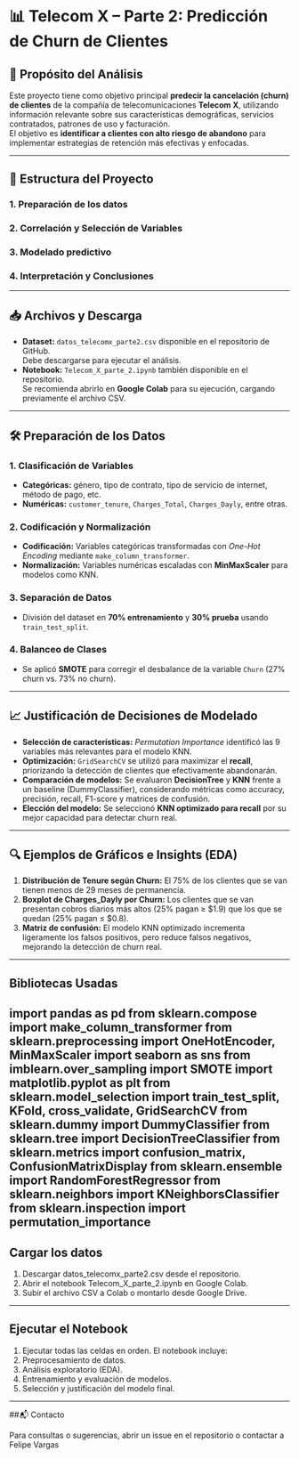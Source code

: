 # 📊 Telecom X – Parte 2: Predicción de Churn de Clientes

## 📌 Propósito del Análisis
Este proyecto tiene como objetivo principal **predecir la cancelación (churn) de clientes** de la compañía de telecomunicaciones **Telecom X**, utilizando información relevante sobre sus características demográficas, servicios contratados, patrones de uso y facturación.  
El objetivo es **identificar a clientes con alto riesgo de abandono** para implementar estrategias de retención más efectivas y enfocadas.

---

## 📂 Estructura del Proyecto

### 1. Preparación de los datos
### 2. Correlación y Selección de Variables
### 3. Modelado predictivo
### 4. Interpretación y Conclusiones

---
## 📥 Archivos y Descarga
- **Dataset:** `datos_telecomx_parte2.csv` disponible en el repositorio de GitHub.  
  Debe descargarse para ejecutar el análisis.
- **Notebook:** `Telecom_X_parte_2.ipynb` también disponible en el repositorio.  
  Se recomienda abrirlo en **Google Colab** para su ejecución, cargando previamente el archivo CSV.
---
## 🛠️ Preparación de los Datos

### 1. Clasificación de Variables
- **Categóricas:** género, tipo de contrato, tipo de servicio de internet, método de pago, etc.  
- **Numéricas:** `customer_tenure`, `Charges_Total`, `Charges_Dayly`, entre otras.

### 2. Codificación y Normalización
- **Codificación:** Variables categóricas transformadas con *One-Hot Encoding* mediante `make_column_transformer`.
- **Normalización:** Variables numéricas escaladas con **MinMaxScaler** para modelos como KNN.

### 3. Separación de Datos
- División del dataset en **70% entrenamiento** y **30% prueba** usando `train_test_split`.

### 4. Balanceo de Clases
- Se aplicó **SMOTE** para corregir el desbalance de la variable `Churn` (27% churn vs. 73% no churn).

---

## 📈 Justificación de Decisiones de Modelado
- **Selección de características:** *Permutation Importance* identificó las 9 variables más relevantes para el modelo KNN.
- **Optimización:** `GridSearchCV` se utilizó para maximizar el **recall**, priorizando la detección de clientes que efectivamente abandonarán.
- **Comparación de modelos:** Se evaluaron **DecisionTree** y **KNN** frente a un baseline (DummyClassifier), considerando métricas como accuracy, precisión, recall, F1-score y matrices de confusión.
- **Elección del modelo:** Se seleccionó **KNN optimizado para recall** por su mejor capacidad para detectar churn real.

---

## 🔍 Ejemplos de Gráficos e Insights (EDA)
1. **Distribución de Tenure según Churn:** El 75% de los clientes que se van tienen menos de 29 meses de permanencia.
2. **Boxplot de Charges_Dayly por Churn:** Los clientes que se van presentan cobros diarios más altos (25% pagan ≥ $1.9) que los que se quedan (25% pagan ≤ $0.8).
3. **Matriz de confusión:** El modelo KNN optimizado incrementa ligeramente los falsos positivos, pero reduce falsos negativos, mejorando la detección de churn real.

---

## Bibliotecas Usadas

import pandas as pd
from sklearn.compose import make_column_transformer
from sklearn.preprocessing import OneHotEncoder, MinMaxScaler
import seaborn as sns
from imblearn.over_sampling import SMOTE
import matplotlib.pyplot as plt
from sklearn.model_selection import train_test_split, KFold, cross_validate, GridSearchCV
from sklearn.dummy import DummyClassifier
from sklearn.tree import DecisionTreeClassifier
from sklearn.metrics import confusion_matrix, ConfusionMatrixDisplay
from sklearn.ensemble import RandomForestRegressor
from sklearn.neighbors import KNeighborsClassifier
from sklearn.inspection import permutation_importance
---
## Cargar los datos

1. Descargar datos_telecomx_parte2.csv desde el repositorio.
2. Abrir el notebook Telecom_X_parte_2.ipynb en Google Colab.
3. Subir el archivo CSV a Colab o montarlo desde Google Drive.

---

## Ejecutar el Notebook

1. Ejecutar todas las celdas en orden. El notebook incluye:
2. Preprocesamiento de datos.
3. Análisis exploratorio (EDA).
4. Entrenamiento y evaluación de modelos.
5. Selección y justificación del modelo final.
---

##📬 Contacto

Para consultas o sugerencias, abrir un issue en el repositorio o contactar a Felipe Vargas
